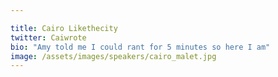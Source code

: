 ```yaml
---

title: Cairo Likethecity
twitter: Caiwrote
bio: "Amy told me I could rant for 5 minutes so here I am"
image: /assets/images/speakers/cairo_malet.jpg
---
```

